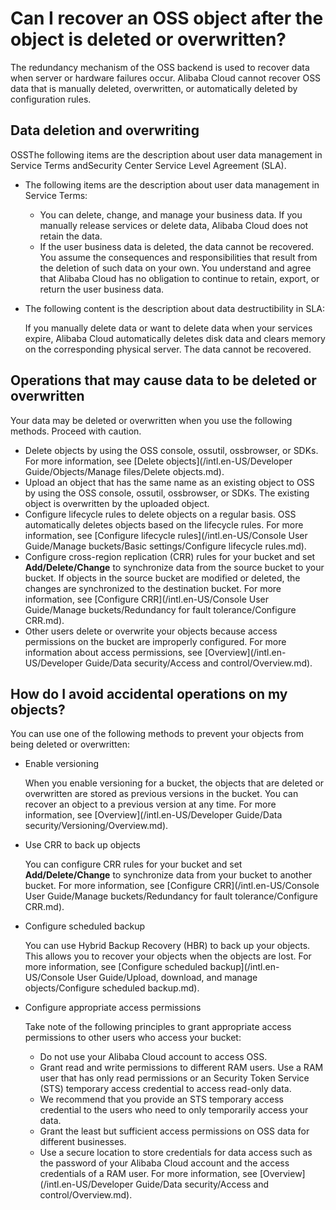 # Can I recover an OSS object after the object is deleted or overwritten?

The redundancy mechanism of the OSS backend is used to recover data when server or hardware failures occur. Alibaba Cloud cannot recover OSS data that is manually deleted, overwritten, or automatically deleted by configuration rules.

## Data deletion and overwriting

OSSThe following items are the description about user data management in Service Terms andSecurity Center Service Level Agreement \(SLA\).

-   The following items are the description about user data management in Service Terms:
    -   You can delete, change, and manage your business data. If you manually release services or delete data, Alibaba Cloud does not retain the data.
    -   If the user business data is deleted, the data cannot be recovered. You assume the consequences and responsibilities that result from the deletion of such data on your own. You understand and agree that Alibaba Cloud has no obligation to continue to retain, export, or return the user business data.
-   The following content is the description about data destructibility in SLA:

    If you manually delete data or want to delete data when your services expire, Alibaba Cloud automatically deletes disk data and clears memory on the corresponding physical server. The data cannot be recovered.


## Operations that may cause data to be deleted or overwritten

Your data may be deleted or overwritten when you use the following methods. Proceed with caution.

-   Delete objects by using the OSS console, ossutil, ossbrowser, or SDKs. For more information, see [Delete objects](/intl.en-US/Developer Guide/Objects/Manage files/Delete objects.md).
-   Upload an object that has the same name as an existing object to OSS by using the OSS console, ossutil, ossbrowser, or SDKs. The existing object is overwritten by the uploaded object.
-   Configure lifecycle rules to delete objects on a regular basis. OSS automatically deletes objects based on the lifecycle rules. For more information, see [Configure lifecycle rules](/intl.en-US/Console User Guide/Manage buckets/Basic settings/Configure lifecycle rules.md).
-   Configure cross-region replication \(CRR\) rules for your bucket and set **Add/Delete/Change** to synchronize data from the source bucket to your bucket. If objects in the source bucket are modified or deleted, the changes are synchronized to the destination bucket. For more information, see [Configure CRR](/intl.en-US/Console User Guide/Manage buckets/Redundancy for fault tolerance/Configure CRR.md).
-   Other users delete or overwrite your objects because access permissions on the bucket are improperly configured. For more information about access permissions, see [Overview](/intl.en-US/Developer Guide/Data security/Access and control/Overview.md).

## How do I avoid accidental operations on my objects?

You can use one of the following methods to prevent your objects from being deleted or overwritten:

-   Enable versioning

    When you enable versioning for a bucket, the objects that are deleted or overwritten are stored as previous versions in the bucket. You can recover an object to a previous version at any time. For more information, see [Overview](/intl.en-US/Developer Guide/Data security/Versioning/Overview.md).

-   Use CRR to back up objects

    You can configure CRR rules for your bucket and set **Add/Delete/Change** to synchronize data from your bucket to another bucket. For more information, see [Configure CRR](/intl.en-US/Console User Guide/Manage buckets/Redundancy for fault tolerance/Configure CRR.md).

-   Configure scheduled backup

    You can use Hybrid Backup Recovery \(HBR\) to back up your objects. This allows you to recover your objects when the objects are lost. For more information, see [Configure scheduled backup](/intl.en-US/Console User Guide/Upload, download, and manage objects/Configure scheduled backup.md).

-   Configure appropriate access permissions

    Take note of the following principles to grant appropriate access permissions to other users who access your bucket:

    -   Do not use your Alibaba Cloud account to access OSS.
    -   Grant read and write permissions to different RAM users. Use a RAM user that has only read permissions or an Security Token Service \(STS\) temporary access credential to access read-only data.
    -   We recommend that you provide an STS temporary access credential to the users who need to only temporarily access your data.
    -   Grant the least but sufficient access permissions on OSS data for different businesses.
    -   Use a secure location to store credentials for data access such as the password of your Alibaba Cloud account and the access credentials of a RAM user.
    For more information, see [Overview](/intl.en-US/Developer Guide/Data security/Access and control/Overview.md).


